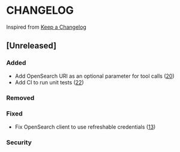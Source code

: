 # CHANGELOG

Inspired from [Keep a Changelog](https://keepachangelog.com/en/1.0.0/)

## [Unreleased]

### Added
- Add OpenSearch URl as an optional parameter for tool calls ([20](https://github.com/opensearch-project/opensearch-mcp-server-py/pull/20))
- Add CI to run unit tests ([22](https://github.com/opensearch-project/opensearch-mcp-server-py/pull/22))
### Removed

### Fixed
- Fix OpenSearch client to use refreshable credentials ([13](https://github.com/opensearch-project/opensearch-mcp-server-py/pull/13))

### Security